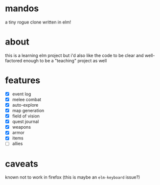# mandos

a tiny rogue clone written in elm!

# about

this is a learning elm project but i'd also like the code to be clear and well-factored enough to be a "teaching" project as well

# features

  - [x] event log
  - [x] melee combat
  - [x] auto-explore
  - [x] map generation
  - [x] field of vision
  - [x] quest journal
  - [x] weapons
  - [x] armor
  - [x] items
  - [ ] allies

# caveats

known not to work in firefox (this is maybe an `elm-keyboard` issue?)
